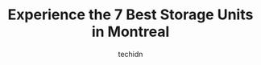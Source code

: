 ---
layout: ampstory
image: https://i0.wp.com/www.auto.or.id/wp-content/uploads/2023/06/entreposage-montreal-mini-storage-cdn-ndg-0-montreal-1686322235.jpeg?resize=640,853
author: techidn
featured: false
description: Montreal, Quebec, Canada is a haven for Storage Units enthusiasts, boasting an impressive array of 7 top-notch establishments. Whether youre a seasoned connoisseur or simply curious to expl
title: Experience the 7 Best Storage Units in Montreal
cover:
   title: Experience the 7 Best Storage Units in Montreal
   subtitle: AUTO.OR.ID
   background: https://www.auto.or.id/wp-content/uploads/2023/06/entreposage-montreal-mini-storage-cdn-ndg-0-montreal-1686322235.jpeg

pages: 
 - layout: thirds
   top: <h1>#1 Entrepôt Public</h1>
   bottom: "<p>This storage location is great. Clean, accessible and with nice friendly staff. Arnelle took the time to show me several different sized units so I could make the best ch</p>"
   background: https://www.auto.or.id/wp-content/uploads/2023/06/entreposage-montreal-mini-storage-cdn-ndg-1-montreal-1686322237.jpeg
   backgroundblur: true
 - layout: thirds
   top: <h1>#2 Depotium Mini Entrepôt - Montréal (centre-ville)</h1>
   bottom: "<p>892 Saint-Paul St W, Montreal, Quebec H3C 1M8, Canada</p>"
   background: https://www.auto.or.id/wp-content/uploads/2023/06/entreposage-montreal-mini-storage-cdn-ndg-2-montreal-1686322237.jpeg
   cta:
      link: https://www.auto.or.id/experience-the-7-best-storage-units-in-montreal/
      text: Experience the 7 Best Storage Units in Montreal
 - layout: thirds
   top: <h1>#3 Depotium Mini Entrepôt - Lachine</h1>
   bottom: "<p>100 Bd Montréal Toronto, Montréal, QC H8S 4L8, Canada</p>"
   background: https://images.unsplash.com/photo-1634907076255-a56723f9b9ad?ixlib=rb-4.0.3&ixid=MnwxMjA3fDB8MHxwaG90by1wYWdlfHx8fGVufDB8fHx8&auto=format&fit=crop&w=640&h=853&q=80
   cta:
      link: https://www.auto.or.id/experience-the-7-best-storage-units-in-montreal/
      text: Experience the 7 Best Storage Units in Montreal
 - layout: thirds
   top: <h1>#4 Depotium Mini Entrepôt - Montréal (Saint-Antoine)</h1>
   bottom: "<p>888 Rue Saint-Antoine O, Montréal, QC H3C 4G3, Canada</p>"
   background: https://images.unsplash.com/photo-1507136566006-cfc505b114fc?ixlib=rb-4.0.3&ixid=MnwxMjA3fDB8MHxwaG90by1wYWdlfHx8fGVufDB8fHx8&auto=format&fit=crop&w=640&h=853&q=80
   cta:
      link: https://www.auto.or.id/experience-the-7-best-storage-units-in-montreal/
      text: Experience the 7 Best Storage Units in Montreal
 - layout: thirds
   top: <h1>#5 Depotium Mini Entrepôt - St. Michel</h1>
   bottom: "<p>3555 Boul Crémazie E, Montréal, QC H1Z 2J3, Canada</p>"
   background: https://images.unsplash.com/photo-1619843810942-f8010bb6916c?ixlib=rb-4.0.3&ixid=MnwxMjA3fDB8MHxwaG90by1wYWdlfHx8fGVufDB8fHx8&auto=format&fit=crop&w=640&h=853&q=80
   cta:
      link: https://www.auto.or.id/experience-the-7-best-storage-units-in-montreal/
      text: Experience the 7 Best Storage Units in Montreal
 - layout: thirds
   top: <h1>#6 Depotium Mini Entrepôt - Montréal (Griffintown) (Libre Service)</h1>
   bottom: "<p>260 Murray St, Montreal, Quebec H3C 2E2, Canada</p>"
   background: https://images.unsplash.com/photo-1548084564-80dcdf78c07d?ixlib=rb-4.0.3&ixid=MnwxMjA3fDB8MHxwaG90by1wYWdlfHx8fGVufDB8fHx8&auto=format&fit=crop&w=640&h=853&q=80
   cta:
      link: https://www.auto.or.id/experience-the-7-best-storage-units-in-montreal/
      text: Experience the 7 Best Storage Units in Montreal
 - layout: thirds
   top: <h1>#7 Depotium Mini Entrepôt - Parc-Extension</h1>
   bottom: "<p>255 Rue de Castelnau O, Montréal, QC H2R 2W3, Canada</p>"
   background: https://images.unsplash.com/photo-1554708893-e11aa45b9bbf?ixlib=rb-4.0.3&ixid=MnwxMjA3fDB8MHxwaG90by1wYWdlfHx8fGVufDB8fHx8&auto=format&fit=crop&w=640&h=853&q=80
   cta:
      link: https://www.auto.or.id/experience-the-7-best-storage-units-in-montreal/
      text: Experience the 7 Best Storage Units in Montreal
 - layout: thirds
   middle: Continue reading...
   background: https://images.unsplash.com/photo-1559384403-c23988dd4219?ixlib=rb-4.0.3&ixid=MnwxMjA3fDB8MHxwaG90by1wYWdlfHx8fGVufDB8fHx8&auto=format&fit=crop&w=640&h=853&q=80
   cta:
      link: https://www.auto.or.id/experience-the-7-best-storage-units-in-montreal/
      text: Experience the 7 Best Storage Units in Montreal

---